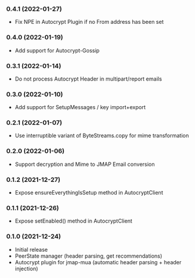### 0.4.1 (2022-01-27)

* Fix NPE in Autocrypt Plugin if no From address has been set

### 0.4.0 (2022-01-19)

* Add support for Autocrypt-Gossip

### 0.3.1 (2022-01-14)

* Do not process Autocrypt Header in multipart/report emails

### 0.3.0 (2022-01-10)

* Add support for SetupMessages / key import+export

### 0.2.1 (2022-01-07)

* Use interruptible variant of ByteStreams.copy for mime transformation

### 0.2.0 (2022-01-06)

* Support decryption and Mime to JMAP Email conversion

### 0.1.2 (2021-12-27)

* Expose ensureEverythingIsSetup method in AutocryptClient

### 0.1.1 (2021-12-26)

* Expose setEnabled() method in AutocryptClient

### 0.1.0 (2021-12-24)

* Initial release
* PeerState manager (header parsing, get recommendations)
* Autocrypt plugin for jmap-mua (automatic header parsing + header injection)
